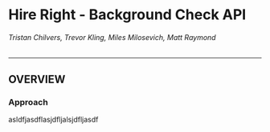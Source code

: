 # Hire Right - Background Check API

###### Tristan Chilvers, Trevor Kling, Miles Milosevich, Matt Raymond
---
## OVERVIEW
### Approach
asldfjasdflasjdfljalsjdfljasdf
